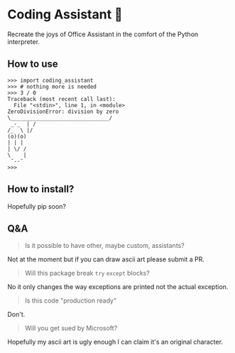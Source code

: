 # Coding Assistant 📎

Recreate the joys of Office Assistant in the comfort of the Python interpreter.

## How to use

```python3
>>> import coding_assistant
>>> # nothing more is needed
>>> 3 / 0
Traceback (most recent call last):
  File "<stdin>", line 1, in <module>
ZeroDivisionError: division by zero
\_______________________________/
 _-_  | /
/_  \ |/
(o)(o)
| | |
| \/ /
\    |
 ¯--¯
>>>
```

## How to install?

Hopefully pip soon?

## Q&A

> Is it possible to have other, maybe custom, assistants?

Not at the moment but if you can draw ascii art please submit a PR.

> Will this package break `try` `except` blocks?

No it only changes the way exceptions are printed not the actual exception.

> Is this code "production ready"

Don't.

> Will you get sued by Microsoft?

Hopefully my ascii art is ugly enough I can claim it's an original character.
